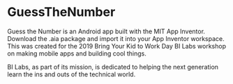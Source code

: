 # GuessTheNumber
Guess the Number is an Android app built with the MIT App Inventor. Download the .aia package and import it into your App Inventor workspace. This was created for the 2019 Bring Your Kid to Work Day BI Labs workshop on making mobile apps and building cool things.

BI Labs, as part of its mission, is dedicated to helping the next generation learn the ins and outs of the technical world.
